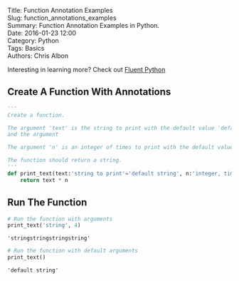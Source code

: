 Title: Function Annotation Examples  
Slug: function_annotations_examples  
Summary: Function Annotation Examples in Python.      
Date: 2016-01-23 12:00     
Category: Python    
Tags: Basics    
Authors: Chris Albon  

Interesting in learning more? Check out [Fluent Python](http://amzn.to/2jYU506)

## Create A Function With Annotations


```python
''' 
Create a function. 

The argument 'text' is the string to print with the default value 'default string'
and the argument 

The argument 'n' is an integer of times to print with the default value of 1. 

The function should return a string.
'''
def print_text(text:'string to print'='default string', n:'integer, times to print'=1) -> str:
    return text * n
```

## Run The Function


```python
# Run the function with arguments
print_text('string', 4)
```




    'stringstringstringstring'




```python
# Run the function with default arguments
print_text()
```




    'default string'


